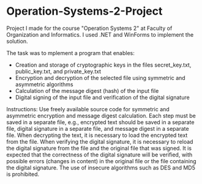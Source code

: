 # Operation-Systems-2-Project
Project I made for the course "Operation Systems 2" at Faculty of Organization and Informatics. I used .NET and WinForms to implement the solution.

The task was to mplement a program that enables:

* Creation and storage of cryptographic keys in the files secret_key.txt, public_key.txt, and private_key.txt
* Encryption and decryption of the selected file using symmetric and asymmetric algorithms
* Calculation of the message digest (hash) of the input file
* Digital signing of the input file and verification of the digital signature

Instructions: 
Use freely available source code for symmetric and asymmetric encryption and message digest calculation. Each step must be saved in a separate file, 
e.g., encrypted text should be saved in a separate file, digital signature in a separate file, and message digest in a separate file. When decrypting the text, 
it is necessary to load the encrypted text from the file. When verifying the digital signature, it is necessary to reload the digital signature from the file and 
the original file that was signed. It is expected that the correctness of the digital signature will be verified, with possible errors (changes in content) in the 
original file or the file containing the digital signature. The use of insecure algorithms such as DES and MD5 is prohibited.
